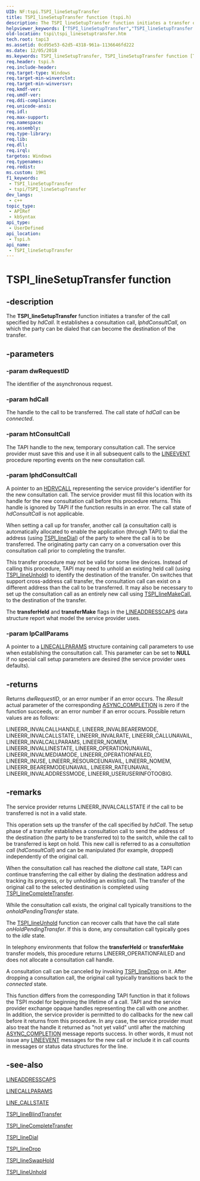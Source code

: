 ```yaml
---
UID: NF:tspi.TSPI_lineSetupTransfer
title: TSPI_lineSetupTransfer function (tspi.h)
description: The TSPI_lineSetupTransfer function initiates a transfer of the call specified by hdCall. It establishes a consultation call, lphdConsultCall, on which the party can be dialed that can become the destination of the transfer.
helpviewer_keywords: ["TSPI_lineSetupTransfer","TSPI_lineSetupTransfer function [TAPI 2.2]","_tspi_tspi_linesetuptransfer","tspi.tspi_linesetuptransfer","tspi/TSPI_lineSetupTransfer"]
old-location: tspi\tspi_linesetuptransfer.htm
tech.root: tapi3
ms.assetid: 0cd95e53-62d5-4318-961a-1136646fd222
ms.date: 12/05/2018
ms.keywords: TSPI_lineSetupTransfer, TSPI_lineSetupTransfer function [TAPI 2.2], _tspi_tspi_linesetuptransfer, tspi.tspi_linesetuptransfer, tspi/TSPI_lineSetupTransfer
req.header: tspi.h
req.include-header: 
req.target-type: Windows
req.target-min-winverclnt: 
req.target-min-winversvr: 
req.kmdf-ver: 
req.umdf-ver: 
req.ddi-compliance: 
req.unicode-ansi: 
req.idl: 
req.max-support: 
req.namespace: 
req.assembly: 
req.type-library: 
req.lib: 
req.dll: 
req.irql: 
targetos: Windows
req.typenames: 
req.redist: 
ms.custom: 19H1
f1_keywords:
 - TSPI_lineSetupTransfer
 - tspi/TSPI_lineSetupTransfer
dev_langs:
 - c++
topic_type:
 - APIRef
 - kbSyntax
api_type:
 - UserDefined
api_location:
 - Tspi.h
api_name:
 - TSPI_lineSetupTransfer
---
```


# TSPI_lineSetupTransfer function


## -description

The 
<b>TSPI_lineSetupTransfer</b> function initiates a transfer of the call specified by <i>hdCall</i>. It establishes a consultation call, <i>lphdConsultCall</i>, on which the party can be dialed that can become the destination of the transfer.

## -parameters

### -param dwRequestID

The identifier of the asynchronous request.

### -param hdCall

The handle to the call to be transferred. The call state of <i>hdCall</i> can be <i>connected</i>.

### -param htConsultCall

The TAPI handle to the new, temporary consultation call. The service provider must save this and use it in all subsequent calls to the 
<a href="https://docs.microsoft.com/windows/desktop/api/tspi/nc-tspi-lineevent">LINEEVENT</a> procedure reporting events on the new consultation call.

### -param lphdConsultCall

A pointer to an 
<a href="https://docs.microsoft.com/windows/desktop/Tapi/hdrvline">HDRVCALL</a> representing the service provider's identifier for the new consultation call. The service provider must fill this location with its handle for the new consultation call before this procedure returns. This handle is ignored by TAPI if the function results in an error. The call state of <i>hdConsultCall</i> is not applicable. 




When setting a call up for transfer, another call (a consultation call) is automatically allocated to enable the application (through TAPI) to dial the address (using 
<a href="https://docs.microsoft.com/windows/desktop/api/tspi/nf-tspi-tspi_linedial">TSPI_lineDial</a>) of the party to where the call is to be transferred. The originating party can carry on a conversation over this consultation call prior to completing the transfer.

This transfer procedure may not be valid for some line devices. Instead of calling this procedure, TAPI may need to unhold an existing held call (using 
<a href="https://docs.microsoft.com/windows/desktop/api/tspi/nf-tspi-tspi_lineunhold">TSPI_lineUnhold</a>) to identify the destination of the transfer. On switches that support cross-address call transfer, the consultation call can exist on a different address than the call to be transferred. It may also be necessary to set up the consultation call as an entirely new call using 
<a href="https://docs.microsoft.com/windows/desktop/api/tspi/nf-tspi-tspi_linemakecall">TSPI_lineMakeCall</a>, to the destination of the transfer.

The <b>transferHeld</b> and <b>transferMake</b> flags in the 
<a href="https://docs.microsoft.com/windows/desktop/api/tapi/ns-tapi-lineaddresscaps">LINEADDRESSCAPS</a> data structure report what model the service provider uses.

### -param lpCallParams

A pointer to a 
<a href="https://docs.microsoft.com/windows/desktop/api/tapi/ns-tapi-linecallparams">LINECALLPARAMS</a> structure containing call parameters to use when establishing the consultation call. This parameter can be set to <b>NULL</b> if no special call setup parameters are desired (the service provider uses defaults).

## -returns

Returns <i>dwRequestID</i>, or an error number if an error occurs. The <i>lResult</i> actual parameter of the corresponding 
<a href="https://docs.microsoft.com/windows/desktop/api/tspi/nc-tspi-async_completion">ASYNC_COMPLETION</a> is zero if the function succeeds, or an error number if an error occurs. Possible return values are as follows:

LINEERR_INVALCALLHANDLE, LINEERR_INVALBEARERMODE, LINEERR_INVALCALLSTATE, LINEERR_INVALRATE, LINEERR_CALLUNAVAIL, LINEERR_INVALCALLPARAMS, LINEERR_NOMEM, LINEERR_INVALLINESTATE, LINEERR_OPERATIONUNAVAIL, LINEERR_INVALMEDIAMODE, LINEERR_OPERATIONFAILED, LINEERR_INUSE, LINEERR_RESOURCEUNAVAIL, LINEERR_NOMEM, LINEERR_BEARERMODEUNAVAIL, LINEERR_RATEUNAVAIL, LINEERR_INVALADDRESSMODE, LINEERR_USERUSERINFOTOOBIG.

## -remarks

The service provider returns LINEERR_INVALCALLSTATE if the call to be transferred is not in a valid state.

This operation sets up the transfer of the call specified by <i>hdCall</i>. The setup phase of a transfer establishes a consultation call to send the address of the destination (the party to be transferred to) to the switch, while the call to be transferred is kept on hold. This new call is referred to as a <i>consultation call</i> (<i>hdConsultCall</i>) and can be manipulated (for example, dropped) independently of the original call.

When the consultation call has reached the <i>dialtone</i> call state, TAPI can continue transferring the call either by dialing the destination address and tracking its progress, or by unholding an existing call. The transfer of the original call to the selected destination is completed using 
<a href="https://docs.microsoft.com/windows/desktop/api/tspi/nf-tspi-tspi_linecompletetransfer">TSPI_lineCompleteTransfer</a>.

While the consultation call exists, the original call typically transitions to the <i>onholdPendingTransfer</i> state.

The 
<a href="https://docs.microsoft.com/windows/desktop/api/tspi/nf-tspi-tspi_lineunhold">TSPI_lineUnhold</a> function can recover calls that have the call state <i>onHoldPendingTransfer</i>. If this is done, any consultation call typically goes to the <i>idle</i> state.

In telephony environments that follow the <b>transferHeld</b> or <b>transferMake</b> transfer models, this procedure returns LINEERR_OPERATIONFAILED and does not allocate a consultation call handle.

A consultation call can be canceled by invoking 
<a href="https://docs.microsoft.com/windows/desktop/api/tspi/nf-tspi-tspi_linedrop">TSPI_lineDrop</a> on it. After dropping a consultation call, the original call typically transitions back to the <i>connected</i> state.

This function differs from the corresponding TAPI function in that it follows the TSPI model for beginning the lifetime of a call. TAPI and the service provider exchange opaque handles representing the call with one another. In addition, the service provider is permitted to do callbacks for the new call before it returns from this procedure. In any case, the service provider must also treat the handle it returned as "not yet valid" until after the matching 
<a href="https://docs.microsoft.com/windows/desktop/api/tspi/nc-tspi-async_completion">ASYNC_COMPLETION</a> message reports success. In other words, it must not issue any 
<a href="https://docs.microsoft.com/windows/desktop/api/tspi/nc-tspi-lineevent">LINEEVENT</a> messages for the new call or include it in call counts in messages or status data structures for the line.

## -see-also

<a href="https://docs.microsoft.com/windows/desktop/api/tapi/ns-tapi-lineaddresscaps">LINEADDRESSCAPS</a>



<a href="https://docs.microsoft.com/windows/desktop/api/tapi/ns-tapi-linecallparams">LINECALLPARAMS</a>



<a href="https://docs.microsoft.com/previous-versions/windows/desktop/legacy/ms725219(v=vs.85)">LINE_CALLSTATE</a>



<a href="https://docs.microsoft.com/windows/desktop/api/tspi/nf-tspi-tspi_lineblindtransfer">TSPI_lineBlindTransfer</a>



<a href="https://docs.microsoft.com/windows/desktop/api/tspi/nf-tspi-tspi_linecompletetransfer">TSPI_lineCompleteTransfer</a>



<a href="https://docs.microsoft.com/windows/desktop/api/tspi/nf-tspi-tspi_linedial">TSPI_lineDial</a>



<a href="https://docs.microsoft.com/windows/desktop/api/tspi/nf-tspi-tspi_linedrop">TSPI_lineDrop</a>



<a href="https://docs.microsoft.com/windows/desktop/api/tspi/nf-tspi-tspi_lineswaphold">TSPI_lineSwapHold</a>



<a href="https://docs.microsoft.com/windows/desktop/api/tspi/nf-tspi-tspi_lineunhold">TSPI_lineUnhold</a>


